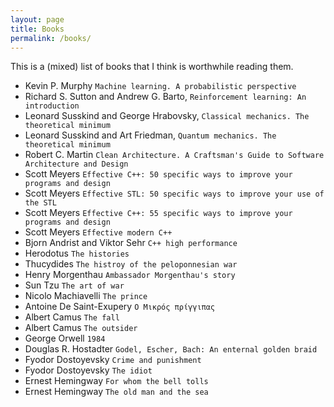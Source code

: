 ```yaml
---
layout: page
title: Books
permalink: /books/
---
```


This is a (mixed) list of books that I think is worthwhile reading them. 

- Kevin P. Murphy ```Machine learning. A probabilistic perspective```
- Richard S. Sutton and Andrew G. Barto, ```Reinforcement learning: An introduction```
- Leonard Susskind and George Hrabovsky, ```Classical mechanics. The theoretical minimum```
- Leonard Susskind and Art Friedman, ```Quantum mechanics. The theoretical minimum```
- Robert C. Martin ```Clean Architecture. A Craftsman's Guide to Software Architecture and Design```
- Scott Meyers ```Effective C++: 50 specific ways to improve your programs and design```
- Scott Meyers ```Effective STL: 50 specific ways to improve your use of the STL```
- Scott Meyers ```Effective C++: 55 specific ways to improve your programs and design```
- Scott Meyers ```Effective modern C++```
- Bjorn Andrist and Viktor Sehr ```C++ high performance```
- Herodotus ```The histories```
- Thucydides ```The histroy of the peloponnesian war```
- Henry Morgenthau ```Ambassador Morgenthau's story```
- Sun Tzu ```The art of war```
- Nicolo Machiavelli ```The prince```
- Antoine De Saint-Exupery  ```Ο Μικρός πρίγγιπας```
- Albert Camus ```The fall```
- Albert Camus ```The outsider```
- George Orwell ```1984```
- Douglas R. Hostadter ```Godel, Escher, Bach: An enternal golden braid```
- Fyodor Dostoyevsky ```Crime and punishment```
- Fyodor Dostoyevsky ```The idiot```
- Ernest Hemingway ```For whom the bell tolls```
- Ernest Hemingway ```The old man and the sea```


